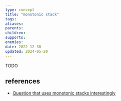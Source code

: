 ```yaml
---
type: concept
title: "monotonic stack"
tags:
aliases: 
parents: 
children: 
supports: 
enemies:
date: 2022-12-30
updated: 2024-05-20
---
```


TODO

## references

- [Question that uses monotonic stacks interestingly](https://www.youtube.com/watch?v=yAoN-EQRszk)
